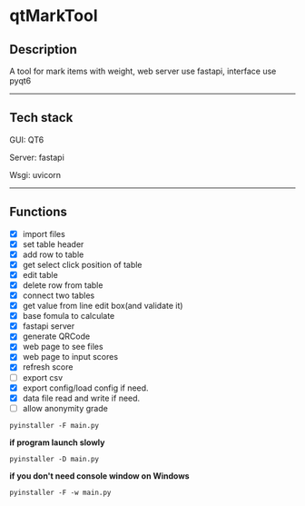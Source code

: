 # qtMarkTool

## Description
A tool for mark items with weight, web server use fastapi, interface use pyqt6

---
## Tech stack
GUI: QT6

Server: fastapi

Wsgi: uvicorn

---
## Functions

- [x]  import files
- [x]  set table header
- [x]  add row to table
- [x]  get select click position of table
- [x]  edit table
- [x]  delete row from table
- [x]  connect two tables
- [x]  get value from line edit box(and validate it)
- [x]  base fomula to calculate
- [x]  fastapi server
- [x]  generate QRCode
- [x]  web page to see files
- [x]  web page to input scores
- [x]  refresh score
- [ ]  export csv
- [x]  export config/load config if need.
- [x]  data file read and write if need.
- [ ]  allow anonymity grade

```shell
pyinstaller -F main.py
```
**if program launch slowly**
```shell
pyinstaller -D main.py
```
**if you don't need console window on Windows**
```shell
pyinstaller -F -w main.py
```


